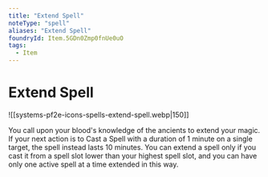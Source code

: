 ```yaml
---
title: "Extend Spell"
noteType: "spell"
aliases: "Extend Spell"
foundryId: Item.5GDn0Zmp0fnUe0uO
tags:
  - Item
---
```


# Extend Spell
![[systems-pf2e-icons-spells-extend-spell.webp|150]]

You call upon your blood's knowledge of the ancients to extend your magic. If your next action is to Cast a Spell with a duration of 1 minute on a single target, the spell instead lasts 10 minutes. You can extend a spell only if you cast it from a spell slot lower than your highest spell slot, and you can have only one active spell at a time extended in this way.

